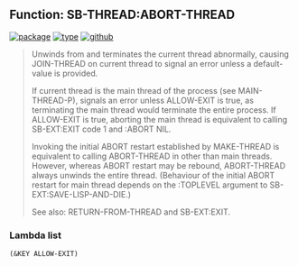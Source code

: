 ## Function: SB-THREAD:ABORT-THREAD
[![package](https://img.shields.io/badge/Package-SB--THREAD-5f9ea0.svg?style=social&colorA=999999)](../) [![type](https://img.shields.io/badge/Type-Function-5f9ea0.svg?style=social&colorA=999999)](../#function) [![github](https://img.shields.io/badge/GitHub-View_the_source-5f9ea0.svg?style=social&colorA=999999&logo=github)](https://github.com/sbcl/sbcl/blob/master/src/code/target-thread.lisp/) 

> Unwinds from and terminates the current thread abnormally, causing
> JOIN-THREAD on current thread to signal an error unless a
> default-value is provided.
> 
> If current thread is the main thread of the process (see
> MAIN-THREAD-P), signals an error unless ALLOW-EXIT is true, as
> terminating the main thread would terminate the entire process. If
> ALLOW-EXIT is true, aborting the main thread is equivalent to calling
> SB-EXT:EXIT code 1 and :ABORT NIL.
> 
> Invoking the initial ABORT restart established by MAKE-THREAD is
> equivalent to calling ABORT-THREAD in other than main threads.
> However, whereas ABORT restart may be rebound, ABORT-THREAD always
> unwinds the entire thread. (Behaviour of the initial ABORT restart for
> main thread depends on the :TOPLEVEL argument to
> SB-EXT:SAVE-LISP-AND-DIE.)
> 
> See also: RETURN-FROM-THREAD and SB-EXT:EXIT.

### Lambda list
```
(&KEY ALLOW-EXIT)
```
